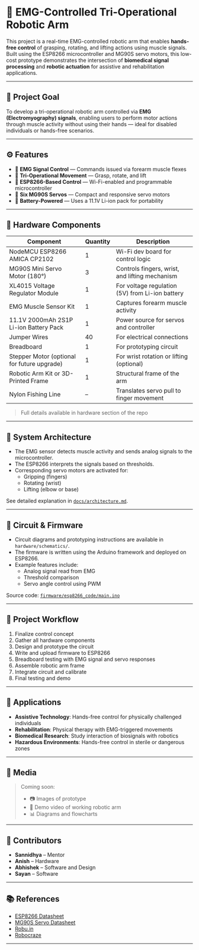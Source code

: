 # 🤖 EMG-Controlled Tri-Operational Robotic Arm

This project is a real-time EMG-controlled robotic arm that enables **hands-free control** of grasping, rotating, and lifting actions using muscle signals. Built using the ESP8266 microcontroller and MG90S servo motors, this low-cost prototype demonstrates the intersection of **biomedical signal processing** and **robotic actuation** for assistive and rehabilitation applications.

---

## 🚩 Project Goal

To develop a tri-operational robotic arm controlled via **EMG (Electromyography) signals**, enabling users to perform motor actions through muscle activity without using their hands — ideal for disabled individuals or hands-free scenarios.

---

## ⚙️ Features

- 🧠 **EMG Signal Control** — Commands issued via forearm muscle flexes
- 🔁 **Tri-Operational Movement** — Grasp, rotate, and lift
- 🧩 **ESP8266-Based Control** — Wi-Fi-enabled and programmable microcontroller
- 💪 **Six MG90S Servos** — Compact and responsive servo motors
- 🔋 **Battery-Powered** — Uses a 11.1V Li-ion pack for portability

---

## 🧰 Hardware Components

| Component                                    | Quantity | Description                                      |
|----------------------------------------------|----------|--------------------------------------------------|
| NodeMCU ESP8266 AMICA CP2102                 | 1        | Wi-Fi dev board for control logic               |
| MG90S Mini Servo Motor (180°)                | 3        | Controls fingers, wrist, and lifting mechanism  |
| XL4015 Voltage Regulator Module              | 1        | For voltage regulation (5V) from Li-ion battery |
| EMG Muscle Sensor Kit                        | 1        | Captures forearm muscle activity                |
| 11.1V 2000mAh 2S1P Li-ion Battery Pack | 1        | Power source for servos and controller          |
| Jumper Wires                                 | 40       | For electrical connections                      |
| Breadboard                                   | 1        | For prototyping circuit                         |
| Stepper Motor (optional for future upgrade)  | 1        | For wrist rotation or lifting (optional)        |
| Robotic Arm Kit or 3D-Printed Frame          | 1        | Structural frame of the arm                     |
| Nylon Fishing Line                           | –        | Translates servo pull to finger movement        |

> Full details available in hardware section of the repo
---

## 🔄 System Architecture


- The EMG sensor detects muscle activity and sends analog signals to the microcontroller.
- The ESP8266 interprets the signals based on thresholds.
- Corresponding servo motors are activated for:
    - Gripping (fingers)
    - Rotating (wrist)
    - Lifting (elbow or base)

See detailed explanation in [`docs/architecture.md`](docs/architecture.md).

---

## 🔌 Circuit & Firmware

- Circuit diagrams and prototyping instructions are available in `hardware/schematics/`.
- The firmware is written using the Arduino framework and deployed on ESP8266.
- Example features include:
    - Analog signal read from EMG
    - Threshold comparison
    - Servo angle control using PWM

Source code: [`firmware/esp8266_code/main.ino`](firmware/esp8266_code/main.ino)

---

## 🧪 Project Workflow

1. Finalize control concept
2. Gather all hardware components
3. Design and prototype the circuit
4. Write and upload firmware to ESP8266
5. Breadboard testing with EMG signal and servo responses
6. Assemble robotic arm frame
7. Integrate circuit and calibrate
8. Final testing and demo

---

## 🎯 Applications

- **Assistive Technology**: Hands-free control for physically challenged individuals
- **Rehabilitation**: Physical therapy with EMG-triggered movements
- **Biomedical Research**: Study interaction of biosignals with robotics
- **Hazardous Environments**: Hands-free control in sterile or dangerous zones

---

## 📸 Media

> Coming soon:
> - 📷 Images of prototype
> - 🎥 Demo video of working robotic arm
> - 📊 Diagrams and flowcharts

---

## 👥 Contributors

- **Sannidhya** – Mentor
- **Anish** – Hardware
- **Abhishek** – Software and Design
- **Sayan** – Software

---

## 📚 References

- [ESP8266 Datasheet](https://www.espressif.com/sites/default/files/documentation/0a-esp8266ex_datasheet_en.pdf)
- [MG90S Servo Datasheet](https://www.electronicoscaldas.com/datasheet/MG90S_Tower-Pro.pdf)
- [Robu.in](https://www.robu.in/)
- [Robocraze](https://robocraze.com/)

---


